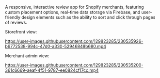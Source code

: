 A responsive, interactive review app for Shopify merchants, featuring custom placement options, real-time data storage via Firebase, and user-friendly design elements such as the ability to sort and click through pages of reviews.

Storefront view:


https://user-images.githubusercontent.com/129823285/230535926-b6772538-994c-47d0-a330-52946848b680.mp4



Merchant admin view:


https://user-images.githubusercontent.com/129823285/230535200-361c6669-aeaf-4f51-9787-ee0824cf17cc.mp4

